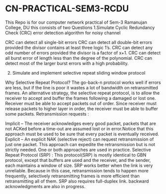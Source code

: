 # CN-PRACTICAL-SEM3-RCDU
This Repo is for our computer network practical of Sem-3 Ramanujan College, DU this consists of two Questions 
1.Simulate Cyclic Redundancy Check (CRC) error detection algorithm for noisy channel

CRC can detect all single-bit errors
CRC can detect all double-bit errors provided the divisor contains at least three logic 1’s.
CRC can detect any odd number of errors provided the divisor is a factor of x+1.
CRC can detect all burst error of length less than the degree of the polynomial.
CRC can detect most of the larger burst errors with a high probability.

2. Simulate and implement selective repeat sliding window protocol

Why Selective Repeat Protocol?
The go-back-n protocol works well if errors are less, but if the line is poor it wastes a lot of bandwidth on retransmitted frames. 
An alternative strategy, the selective repeat protocol, is to allow the receiver to accept and buffer the frames following a damaged or lost one.
Receiver must be able to accept packets out of order.
Since receiver must release packets to higher layer in order, the receiver must be able to buffer some packets.
Retransmission requests :

Implicit – The receiver acknowledges every good packet, packets that are not ACKed before a time-out are assumed lost or in error.Notice that this approach must 
be used to be sure that every packet is eventually received.
Explicit – An explicit NAK (selective reject) can request retransmission of just one packet. This approach can expedite the retransmission but is not 
strictly needed.
One or both approaches are used in practice.
Selective Repeat Protocol (SRP) :
This protocol(SRP) is mostly identical to GBN protocol, except that buffers are used and the receiver, and the sender, each maintains a window of size. 
SRP works better when the link is very unreliable. Because in this case, retransmission tends to happen more frequently, selectively retransmitting frames is more 
efficient than retransmitting all of them. SRP also requires full-duplex link. backward acknowledgments are also in progress.




